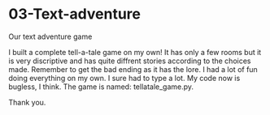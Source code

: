 # 03-Text-adventure
Our text adventure game

I built a complete tell-a-tale game on my own!
It has only a few rooms but it is very discriptive and has quite diffrent stories according to the choices made.
Remember to get the bad ending as it has the lore.
I had a lot of fun doing everything on my own.
I sure had to type a lot.
My code now is bugless, I think.
The game is named: tellatale_game.py.

Thank you.
